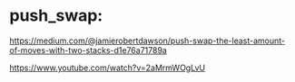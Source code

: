 # push_swap:

https://medium.com/@jamierobertdawson/push-swap-the-least-amount-of-moves-with-two-stacks-d1e76a71789a

https://www.youtube.com/watch?v=2aMrmWOgLvU
